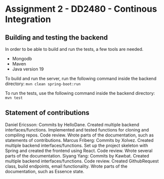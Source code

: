 # Assignment 2 - DD2480 - Continous Integration

## Building and testing the backend

In order to be able to build and run the tests, a few tools are needed.

- Mongodb
- Maven
- Java version 19

To build and run the server, run the following command inside the backend directory:
`mvn clean spring-boot:run`

To run the tests, use the following command inside the backend directory:
`mvn test`

## Statement of contributions
Daniel Ericsson: Commits by HelloDane. Created multiple backend interfaces/functions. Implemented and tested functions for cloning and compiling repos. Code review. Wrote parts of the documentation, such as statements of contributions.
Marcus Friberg: Commits by Xolvez. Created multiple backend interfaces/functions. Set up the project skeleton with Spring and created the frontend using React. Code review. Wrote several parts of the documentation.
Siyang Yang: Commits by Kawbat. Created multiple backend interfaces/functions. Code review. Created GithubRequest class, build endpoints, email functionality. Wrote parts of the documentation, such as Essence state.

